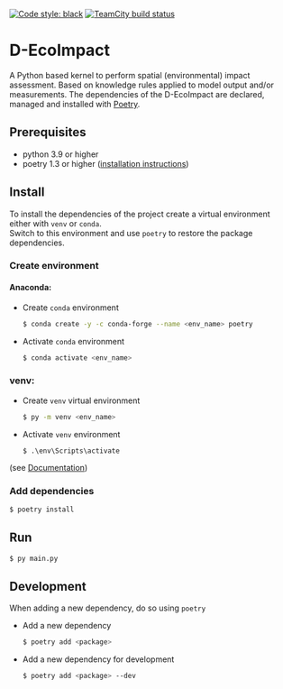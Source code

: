 [![Code style: black](https://img.shields.io/badge/code%20style-black-000000.svg)](https://github.com/psf/black)
[![TeamCity build status](https://dpcbuild.deltares.nl/app/rest/builds/buildType:id:DEcoImpact_UnitTests/statusIcon.svg)](https://dpcbuild.deltares.nl/viewType.html?buildTypeId=DEcoImpact_UnitTests)

# D-EcoImpact

A Python based kernel to perform spatial (environmental) impact assessment. Based on knowledge rules applied to model output and/or measurements.
The dependencies of the D-EcoImpact are declared, managed and installed with [Poetry](https://python-poetry.org/).

## Prerequisites

- python 3.9 or higher
- poetry 1.3 or higher ([installation instructions](https://python-poetry.org/docs/#installation))

## Install
To install the dependencies of the project create a virtual environment either with `venv` or `conda`.\
Switch to this environment and use `poetry` to restore the package dependencies.

### Create environment

#### Anaconda:

- Create `conda` environment
  ```sh
  $ conda create -y -c conda-forge --name <env_name> poetry
  ```
- Activate `conda` environment
  ```sh
  $ conda activate <env_name>
  ```

### venv:

- Create `venv` virtual environment
  ```sh
  $ py -m venv <env_name>
  ```

- Activate `venv` environment
  ```
  $ .\env\Scripts\activate
  ```

(see
    [Documentation](
    https://packaging.python.org/en/latest/guides/installing-using-pip-and-virtual-environments/#creating-a-virtual-environment))

### Add dependencies

```sh
$ poetry install
```


## Run

  ```sh
  $ py main.py
  ```

## Development

When adding a new dependency, do so using `poetry`

 - Add a new dependency
    ```sh
    $ poetry add <package>
    ```

- Add a new dependency for development
    ```sh
    $ poetry add <package> --dev
    ```
